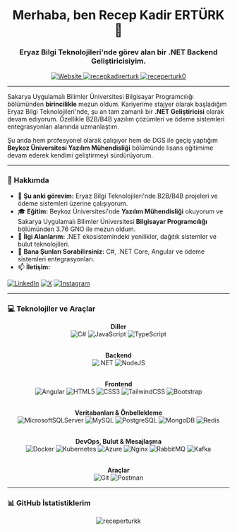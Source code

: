 <h1 align="center">Merhaba, ben Recep Kadir ERTÜRK 👋</h1>
<h3 align="center">Eryaz Bilgi Teknolojileri'nde görev alan bir .NET Backend Geliştiricisiyim.</h3>

<p align="center">
  <a href="https://receperturk.com" target="_blank">
    <img src="https://img.shields.io/badge/Website-receperturk.com-blue?style=for-the-badge&logo=google-chrome" alt="Website"/>
  </a>
  <a href="https://linkedin.com/in/recepkadirerturk" target="_blank">
    <img src="https://img.shields.io/badge/LinkedIn-Recep%20Kadir%20ERTÜRK-0A66C2?style=for-the-badge&logo=linkedin" alt="recepkadirerturk"/>
  </a>
  <a href="https://twitter.com/receperturk0" target="_blank">
    <img src="https://img.shields.io/badge/X-@receperturk0-000000?style=for-the-badge&logo=x" alt="receperturk0"/>
  </a>
</p>

---

<p align="left">
Sakarya Uygulamalı Bilimler Üniversitesi Bilgisayar Programcılığı bölümünden <strong>birincilikle</strong> mezun oldum. Kariyerime stajyer olarak başladığım Eryaz Bilgi Teknolojileri'nde, şu an tam zamanlı bir <strong>.NET Geliştiricisi</strong> olarak devam ediyorum. Özellikle B2B/B4B yazılım çözümleri ve ödeme sistemleri entegrasyonları alanında uzmanlaştım.

Şu anda hem profesyonel olarak çalışıyor hem de DGS ile geçiş yaptığım <strong>Beykoz Üniversitesi Yazılım Mühendisliği</strong> bölümünde lisans eğitimime devam ederek kendimi geliştirmeyi sürdürüyorum.
</p>

---

### 🚀 Hakkımda

- 🔭 **Şu anki görevim:** Eryaz Bilgi Teknolojileri'nde B2B/B4B projeleri ve ödeme sistemleri üzerine çalışıyorum.
- 🎓 **Eğitim:** Beykoz Üniversitesi'nde **Yazılım Mühendisliği** okuyorum ve Sakarya Uygulamalı Bilimler Üniversitesi **Bilgisayar Programcılığı** bölümünden 3.76 GNO ile mezun oldum.
- 🌱 **İlgi Alanlarım:** .NET ekosistemindeki yenilikler, dağıtık sistemler ve bulut teknolojileri.
- 💬 **Bana Şunları Sorabilirsiniz:** C#, .NET Core, Angular ve ödeme sistemleri entegrasyonları.
- 📫 **İletişim:**
<p align="">
<a href="https://linkedin.com/in/recepkadirerturk" target="_blank"><img src="https://img.shields.io/badge/LinkedIn-0A66C2?style=for-the-badge&logo=linkedin&logoColor=white" alt="LinkedIn"/></a>
<a href="https://twitter.com/receperturk0" target="_blank"><img src="https://img.shields.io/badge/X-000000?style=for-the-badge&logo=x&logoColor=white" alt="X"/></a>
<a href="https://instagram.com/receperturk0" target="_blank"><img src="https://img.shields.io/badge/Instagram-E4405F?style=for-the-badge&logo=instagram&logoColor=white" alt="Instagram"/></a>
</p>

---

### 💻 Teknolojiler ve Araçlar

<div align="center">

**Diller** <br>
<img src="https://img.shields.io/badge/c%23-%23239120.svg?style=for-the-badge&logo=c-sharp&logoColor=white" alt="C#"/>
<img src="https://img.shields.io/badge/javascript-%23323330.svg?style=for-the-badge&logo=javascript&logoColor=%23F7DF1E" alt="JavaScript"/>
<img src="https://img.shields.io/badge/typescript-%23007ACC.svg?style=for-the-badge&logo=typescript&logoColor=white" alt="TypeScript"/>
<br><br>

**Backend** <br>
<img src="https://img.shields.io/badge/.NET-5C2D91?style=for-the-badge&logo=dotnet&logoColor=white" alt=".NET"/>
<img src="https://img.shields.io/badge/node.js-6DA55F?style=for-the-badge&logo=node.js&logoColor=white" alt="NodeJS"/>
<br><br>

**Frontend** <br>
<img src="https://img.shields.io/badge/angular-%23DD0031.svg?style=for-the-badge&logo=angular&logoColor=white" alt="Angular"/>
<img src="https://img.shields.io/badge/html5-%23E34F26.svg?style=for-the-badge&logo=html5&logoColor=white" alt="HTML5"/>
<img src="https://img.shields.io/badge/css3-%231572B6.svg?style=for-the-badge&logo=css3&logoColor=white" alt="CSS3"/>
<img src="https://img.shields.io/badge/tailwindcss-%2338B2AC.svg?style=for-the-badge&logo=tailwind-css&logoColor=white" alt="TailwindCSS"/>
<img src="https://img.shields.io/badge/bootstrap-%238511FA.svg?style=for-the-badge&logo=bootstrap&logoColor=white" alt="Bootstrap"/>
<br><br>

**Veritabanları & Önbellekleme** <br>
<img src="https://img.shields.io/badge/Microsoft%20SQL%20Server-CC2927?style=for-the-badge&logo=microsoft%20sql%20server&logoColor=white" alt="MicrosoftSQLServer"/>
<img src="https://img.shields.io/badge/mysql-%2300f.svg?style=for-the-badge&logo=mysql&logoColor=white" alt="MySQL"/>
<img src="https://img.shields.io/badge/postgres-%23316192.svg?style=for-the-badge&logo=postgresql&logoColor=white" alt="PostgreSQL"/>
<img src="https://img.shields.io/badge/MongoDB-%234ea94b.svg?style=for-the-badge&logo=mongodb&logoColor=white" alt="MongoDB"/>
<img src="https://img.shields.io/badge/redis-%23DD0031.svg?style=for-the-badge&logo=redis&logoColor=white" alt="Redis"/>
<br><br>

**DevOps, Bulut & Mesajlaşma** <br>
<img src="https://img.shields.io/badge/docker-%230db7ed.svg?style=for-the-badge&logo=docker&logoColor=white" alt="Docker"/>
<img src="https://img.shields.io/badge/kubernetes-%23326ce5.svg?style=for-the-badge&logo=kubernetes&logoColor=white" alt="Kubernetes"/>
<img src="https://img.shields.io/badge/azure-%230078D4.svg?style=for-the-badge&logo=microsoft-azure&logoColor=white" alt="Azure"/>
<img src="https://img.shields.io/badge/nginx-%23009639.svg?style=for-the-badge&logo=nginx&logoColor=white" alt="Nginx"/>
<img src="https://img.shields.io/badge/Rabbitmq-FF6600?style=for-the-badge&logo=rabbitmq&logoColor=white" alt="RabbitMQ"/>
<img src="https://img.shields.io/badge/Apache%20Kafka-000?style=for-the-badge&logo=apachekafka" alt="Kafka"/>
<br><br>

**Araçlar** <br>
<img src="https://img.shields.io/badge/git-%23F05033.svg?style=for-the-badge&logo=git&logoColor=white" alt="Git"/>
<img src="https://img.shields.io/badge/Postman-FF6C37?style=for-the-badge&logo=postman&logoColor=white" alt="Postman"/>

</div>

---

### 📊 GitHub İstatistiklerim

<p align="center">
  <img align="center" src="https://github-readme-stats.vercel.app/api/top-langs?username=receperturkk&show_icons=true&locale=en&layout=compact" alt="receperturkk" />
</p>
